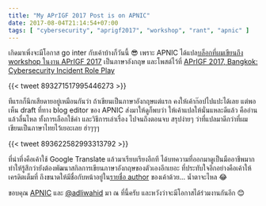 ```yaml
---
title: "My APrIGF 2017 Post is on APNIC"
date: 2017-08-04T21:14:54+07:00
tags: [ "cybersecurity", "aprigf2017", "workshop", "rant", "apnic" ]
---
```


เกิดมาเพิ่งจะมีโอกาส go inter กับเค้าบ้างก็วันนี้ 😎 เพราะ APNIC ได้แปล[บล็อกที่ผมเขียนถึง workshop ในงาน APrIGF 2017](/post/aprigf-bangkok-2017-cybersecurity-incident-role-play/) เป็นภาษาอังกฤษ และโพสต์ไว้ที่ [APrIGF 2017, Bangkok: Cybersecurity Incident Role Play](https://blog.apnic.net/2017/08/04/aprigf-2017-bangkok-cybersecurity-incident-role-play/)

{{< tweet 893271517995446273 >}}

<!--more-->

ทีแรกก็นึกเสียดายอยู่เหมือนกันว่า ถ้าเขียนเป็นภาษาอังกฤษแต่แรก คงให้เค้าก๊อปไปแปะได้เลย แต่พอเห็น draft ที่ทาง blog editor ของ APNIC ส่งมาให้ดูก็พบว่า ให้เค้าแปลให้นั่นแหละดีแล้ว คืออ่านแล้วลื่นไหล ทั้งการเลือกใช้คำ และวิธีการเล่าเรื่อง ไปจนถึงตอนจบ สรุปง่ายๆ ว่าที่แปลมาดีกว่าที่ผมเขียนเป็นภาษาไทยไว้เยอะเลย ฮ่าๆๆๆ

{{< tweet 893622582993313792 >}}

ที่น่าทึ่งคือเค้าใช้ Google Translate แล้วมาเรียบเรียงอีกที ได้บทความที่ออกมาดูเป็นมืออาชีพมาก ทำให้รู้สึกว่ายังต้องพัฒนาสกิลการเขียนภาษาอังกฤษของตัวเองอีกเยอะ ที่ประทับใจอีกอย่างคือเค้าให้เครดิตเต็มที่ ถึงขนาดให้มีชื่อกับหน้าอยู่ใน[รายชื่อ author](https://blog.apnic.net/author/suksit-sripitchayaphan/) ของเค้าด้วย&hellip; น้ำตาจะไหล 😂

ขอบคุณ [APNIC](https://www.apnic.net/) และ [@adliwahid](https://twitter.com/adliwahid) มา ณ ที่นี้ครับ และหวังว่าจะมีโอกาสได้ร่วมงานกันอีก 😊
